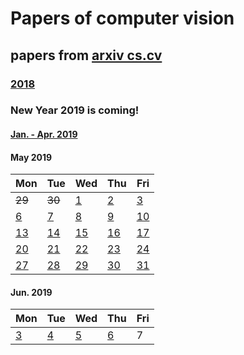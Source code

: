 # Papers of computer vision

## papers from [arxiv cs.cv](http://arxiv.org)
### [2018](2018.md)

### New Year 2019 is coming!
#### [Jan. - Apr. 2019](2019.md)


#### May 2019
Mon | Tue | Wed | Thu | Fri 
----------|-------------|-------------|-------------|-------------
~~29~~ | ~~30~~ | [1](2019/201905/20190501.md) | [2](2019/201905/20190502.md) | [3](2019/201905/20190503.md) 
[6](2019/201905/20190506.md) | [7](2019/201905/20190507.md) | [8](2019/201905/20190508.md) | [9](2019/201905/20190509.md) | [10](2019/201905/20190510.md) 
[13](2019/201905/20190513.md) | [14](2019/201905/20190514.md) | [15](2019/201905/20190515.md) | [16](2019/201905/20190516.md) | [17](2019/201905/20190517.md) 
[20](2019/201905/20190520.md) | [21](2019/201905/20190521.md) | [22](2019/201905/20190522.md) | [23](2019/201905/20190523.md) | [24](2019/201905/20190524.md) 
[27](2019/201905/20190527.md) | [28](2019/201905/20190528.md) | [29](2019/201905/20190529.md) | [30](2019/201905/20190530.md) | [31](2019/201905/20190531.md)

#### Jun. 2019
Mon | Tue | Wed | Thu | Fri 
----------|-------------|-------------|-------------|-------------
[3](2019/201906/20190603.md) | [4](2019/201906/20190604.md) | [5](2019/201906/20190605.md) | [6](2019/201906/20190606.md) | 7 |